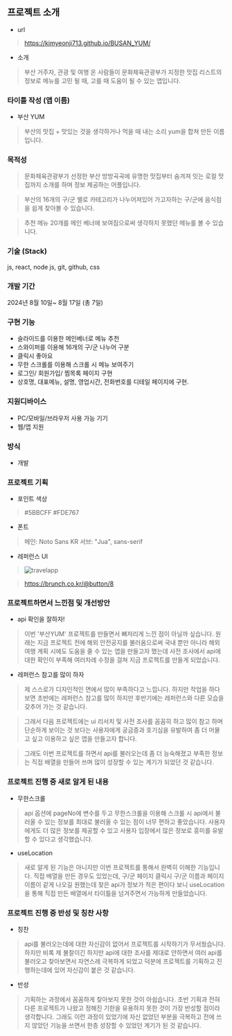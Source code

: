 ## 프로젝트 소개

- url

> https://kimyeonji713.github.io/BUSAN_YUM/

- 소개

> 부산 거주자, 관광 및 여행 온 사람들이 문화체육관광부가 지정한 맛집 리스트의 정보로 메뉴를 고민 될 때, 고를 때 도움이 될 수 있는 앱입니다.

### 타이틀 작성 (앱 이름)

- 부산 YUM

> 부산의 맛집 + 맛있는 것을 생각하거나 먹을 때 내는 소리 yum을 합쳐 만든 이름입니다.

### 목적성

> 문화체육관광부가 선정한 부산 방방곡곡에 유명한 맛집부터 숨겨져 잇는 로컬 맛집까지 소개를 하며 정보 제공하는 어플입니다.

> 부산의 16개의 구/군 별로 카테고리가 나누어져있어 가고자하는 구/군에 음식점을 쉽게 찾아볼 수 있습니다.

> 추천 메뉴 20개를 메인 베너에 보여짐으로써 생각하지 못했던 메뉴를 볼 수 있습니다.

### 기술 (Stack)

js, react, node js, git, github, css

### 개발 기간

2024년 8월 10일~ 8월 17일 (총 7일)

### 구현 기능

- 슬라이드를 이용한 메인베너로 메뉴 추천
- 스와이퍼를 이용해 16개의 구/군 나누어 구분
- 클릭시 좋아요
- 무한 스크롤를 이용해 스크롤 시 메뉴 보여주기
- 로그인/ 회원가입/ 찜목록 페이지 구현
- 상호명, 대표메뉴, 설명, 영업시간, 전화번호를 디테일 페이지에 구현.

### 지원디바이스

- PC/모바일/브라우저 사용 가능 기기
- 웹/앱 지원

### 방식

- 개발

### 프로젝트 기획

- 포인트 색상

> #5BBCFF #FDE767

- 폰트

> 메인: Noto Sans KR
> 서브: "Jua", sans-serif

- 레퍼런스 UI

> <img src="https://img.freepik.com/premium-vector/travel-app-ui-design-mobile_369252-16.jpg?w=1060" alt="travelapp" >

> https://brunch.co.kr/@button/8

### 프로젝트하면서 느낀점 및 개선방안

- api 확인을 잘하자!

> 이번 '부산YUM' 프로젝트를 만들면서 뼈저리게 느낀 점이 아닐까 싶습니다.
> 원래는 지금 프로젝트 전에 해외 안전공지를 불러옴으로써 국내 뿐만 아니라 해외 여행 계획 시에도 도움을 줄 수 있는 앱을 만들고자 했는데 사전 조사에서 api에 대한 확인이 부족해 여러차례 수정을 걸쳐 지금 프로젝트를 만들게 되었습니다.

- 레퍼런스 참고를 많이 하자

> 제 스스로가 디자인적인 면에서 많이 부족하다고 느낍니다.
> 하지만 작업을 하다보면 초반에는 레퍼런스 참고를 많이 하지만 후반기에는 레퍼런스와 다른 모습을 갖추어 가는 것 같습니다.

> 그래서 다음 프로젝트에는 ui 리서치 및 사전 조사를 꼼꼼히 하고 많이 참고 하며 단순하게 보이는 것 보다는 사용자에게 궁금증과 호기심을 유발하여 좀 더 머물고 싶고 이용하고 싶은 앱을 만들고자 합니다.

> 그래도 이번 프로젝트를 하면서 api를 불러오는데 좀 더 능숙해졌고 부족한 정보는 직접 배열을 만들어 쓰며 많이 성장할 수 있는 계기가 되었던 것 같습니다.

### 프로젝트 진행 중 새로 알게 된 내용

- 무한스크롤

> api 옵션에 pageNo에 변수를 두고 무한스크롤을 이용해 스크롤 시 api에서 불러올 수 있는 정보를 최대로 불러올 수 있는 점이 너무 편하고 좋았습니다. 사용자에게도 더 많은 정보를 제공할 수 있고 사용자 입장에서 많은 정보로 흥미를 유발 할 수 있다고 생각했습니다.

- useLocation

> 새로 알게 된 기능은 아니지만 이번 프로젝트를 통해서 완벽히 이해한 기능입니다. 직접 배열을 만든 경우도 있었는데, 구/군 페이지 클릭시 구/군 이름과 페이지 이름이 같게 나오길 원했는데 찾은 api가 정보가 적은 편이다 보니 useLocation을 통해 직접 만든 배열에서 타이틀을 넘겨주면서 가능하게 만들었습니다.

### 프로젝트 진행 중 반성 및 칭찬 사항

- 칭찬

> api를 불러오는데에 대한 자신감이 없어서 프로젝트를 시작하기가 무서웠습니다. 하지만 비록 제 불찰이긴 하지만 api에 대한 조사를 제대로 안하면서 여러 api를 불러오고 찾아보면서 자연스레 극복하게 되었고 덕분에 프로젝트를 기획하고 진행하는데에 있어 자신감이 붙은 것 같습니다.

- 반성

> 기획하는 과정에서 꼼꼼하게 찾아보지 못한 것이 아쉽습니다. 초반 기획과 전혀 다른 프로젝트가 나왔고 정해진 기한을 유용하지 못한 것이 가장 반성할 점이라 생각합니다. 그래도 이런 과정이 있었기에 자신 없었던 부분을 극복하고 전에 쓰지 않았던 기능을 쓰면서 한층 성장할 수 있었던 계기가 된 것 같습니다.
